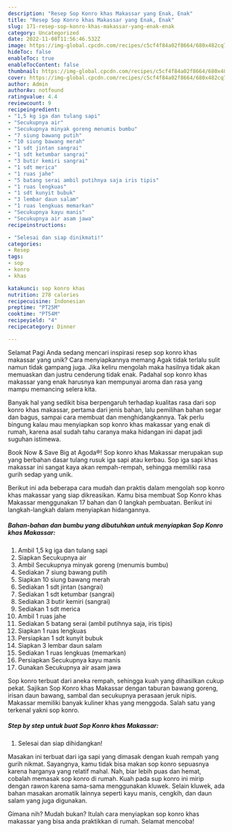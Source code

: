 ```yaml
---
description: "Resep Sop Konro khas Makassar yang Enak, Enak"
title: "Resep Sop Konro khas Makassar yang Enak, Enak"
slug: 171-resep-sop-konro-khas-makassar-yang-enak-enak
category: Uncategorized
date: 2022-11-08T11:56:46.532Z
image: https://img-global.cpcdn.com/recipes/c5cf4f84a02f8664/680x482cq70/sop-konro-khas-makassar-foto-resep-utama.jpg
hideToc: false
enableToc: true
enableTocContent: false
thumbnail: https://img-global.cpcdn.com/recipes/c5cf4f84a02f8664/680x482cq70/sop-konro-khas-makassar-foto-resep-utama.jpg
cover: https://img-global.cpcdn.com/recipes/c5cf4f84a02f8664/680x482cq70/sop-konro-khas-makassar-foto-resep-utama.jpg
author: Admin
authorAv: notfound
ratingvalue: 4.4
reviewcount: 9
recipeingredient:
- "1,5 kg iga dan tulang sapi"
- "Secukupnya air"
- "Secukupnya minyak goreng menumis bumbu"
- "7 siung bawang putih"
- "10 siung bawang merah"
- "1 sdt jintan sangrai"
- "1 sdt ketumbar sangrai"
- "3 butir kemiri sangrai"
- "1 sdt merica"
- "1 ruas jahe"
- "5 batang serai ambil putihnya saja iris tipis"
- "1 ruas lengkuas"
- "1 sdt kunyit bubuk"
- "3 lembar daun salam"
- "1 ruas lengkuas memarkan"
- "Secukupnya kayu manis"
- "Secukupnya air asam jawa"
recipeinstructions:

- "Selesai dan siap dinikmati!"
categories:
- Resep
tags:
- sop
- konro
- khas

katakunci: sop konro khas 
nutrition: 278 calories
recipecuisine: Indonesian
preptime: "PT25M"
cooktime: "PT54M"
recipeyield: "4"
recipecategory: Dinner

---
```



Selamat Pagi Anda sedang mencari inspirasi resep sop konro khas makassar yang unik? Cara menyiapkannya memang Agak tidak terlalu sulit namun tidak gampang juga. Jika keliru mengolah maka hasilnya tidak akan memuaskan dan justru cenderung tidak enak. Padahal sop konro khas makassar yang enak harusnya kan mempunyai aroma dan rasa yang mampu memancing selera kita.


Banyak hal yang sedikit bisa berpengaruh terhadap kualitas rasa dari sop konro khas makassar, pertama dari jenis bahan, lalu pemilihan bahan segar dan bagus, sampai cara membuat dan menghidangkannya. Tak perlu bingung kalau mau menyiapkan sop konro khas makassar yang enak di rumah, karena asal sudah tahu caranya maka hidangan ini dapat jadi suguhan istimewa.

Book Now &amp; Save Big at Agoda®! Sop konro khas Makassar merupakan sup yang berbahan dasar tulang rusuk iga sapi atau kerbau. Sop iga sapi khas makassar ini sangat kaya akan rempah-rempah, sehingga memiliki rasa gurih sedap yang unik.


Berikut ini ada beberapa cara mudah dan praktis dalam mengolah sop konro khas makassar yang siap dikreasikan. Kamu bisa membuat Sop Konro khas Makassar menggunakan 17 bahan dan 0 langkah pembuatan. Berikut ini langkah-langkah dalam menyiapkan hidangannya.

<!--inarticleads1-->

##### Bahan-bahan dan bumbu yang dibutuhkan untuk menyiapkan Sop Konro khas Makassar:

1. Ambil 1,5 kg iga dan tulang sapi
1. Siapkan Secukupnya air
1. Ambil Secukupnya minyak goreng (menumis bumbu)
1. Sediakan 7 siung bawang putih
1. Siapkan 10 siung bawang merah
1. Sediakan 1 sdt jintan (sangrai)
1. Sediakan 1 sdt ketumbar (sangrai)
1. Sediakan 3 butir kemiri (sangrai)
1. Sediakan 1 sdt merica
1. Ambil 1 ruas jahe
1. Sediakan 5 batang serai (ambil putihnya saja, iris tipis)
1. Siapkan 1 ruas lengkuas
1. Persiapkan 1 sdt kunyit bubuk
1. Siapkan 3 lembar daun salam
1. Sediakan 1 ruas lengkuas (memarkan)
1. Persiapkan Secukupnya kayu manis
1. Gunakan Secukupnya air asam jawa


Sop konro terbuat dari aneka rempah, sehingga kuah yang dihasilkan cukup pekat. Sajikan Sop Konro khas Makassar dengan taburan bawang goreng, irisan daun bawang, sambal dan secukupnya perasaan jeruk nipis. Makassar memiliki banyak kuliner khas yang menggoda. Salah satu yang terkenal yakni sop konro. 

<!--inarticleads2-->

##### Step by step untuk buat Sop Konro khas Makassar:


1. Selesai dan siap dihidangkan!

Masakan ini terbuat dari iga sapi yang dimasak dengan kuah rempah yang gurih nikmat. Sayangnya, kamu tidak bisa makan sop konro sepuasnya karena harganya yang relatif mahal. Nah, biar lebih puas dan hemat, cobalah memasak sop konro di rumah. Kuah pada sup konro ini mirip dengan rawon karena sama-sama menggunakan kluwek. Selain kluwek, ada bahan masakan aromatik lainnya seperti kayu manis, cengkih, dan daun salam yang juga digunakan. 

Gimana nih? Mudah bukan? Itulah cara menyiapkan sop konro khas makassar yang bisa anda praktikkan di rumah. Selamat mencoba!
